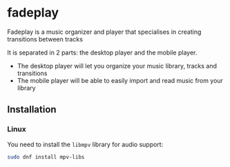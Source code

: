 # fadeplay

Fadeplay is a music organizer and player that specialises in creating transitions between tracks

It is separated in 2 parts: the desktop player and the mobile player.

- The desktop player will let you organize your music library, tracks and transitions
- The mobile player will be able to easily import and read music from your library

## Installation

### Linux

You need to install the `libmpv` library for audio support:

```bash
sudo dnf install mpv-libs
```
